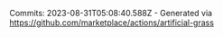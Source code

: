 Commits: 2023-08-31T05:08:40.588Z - Generated via https://github.com/marketplace/actions/artificial-grass
<br>
